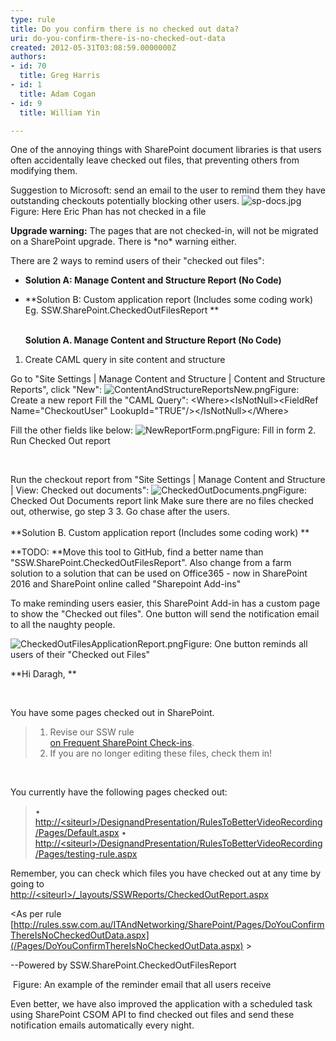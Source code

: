 ```yaml
---
type: rule
title: Do you confirm there is no checked out data?
uri: do-you-confirm-there-is-no-checked-out-data
created: 2012-05-31T03:08:59.0000000Z
authors:
- id: 70
  title: Greg Harris
- id: 1
  title: Adam Cogan
- id: 9
  title: William Yin

---
```


 


One of the annoying things with SharePoint document libraries is that users often accidentally leave checked out files, that preventing others from modifying them.​

Suggestion to Microsoft: send an email to the user to remind them they have outstanding checkouts potentially blocking other users.
![sp-docs.jpg](/PublishingImages/sp-docs.jpg)Figure: Here Eric Phan has not checked in a file 


**Upgrade warning:** The pages that are not checked-in, will not be migrated on a SharePoint upgrade. There is \*no\* warning either.​

There are 2 ways to remind users of their "checked out files":​

- **Solution A: Manage Content and Structure Report (No Code)​**
- **Solution B: Custom application report (Includes some coding work)​
Eg. SSW.SharePoint.CheckedOutFilesReport​
**

   ​  
**Solution A. Manage Content and Structure Report (No Code)**

1. Create CAML query in site content and structure

Go to "Site Settings | Manage Content and Structure | Content and Structure Reports", click "New":
![ContentAndStructureReportsNew.png](/PublishingImages/ContentAndStructureReportsNew.png)Figure: Create a new report
Fill the "CAML Query":
&lt;Where&gt;&lt;IsNotNull&gt;&lt;FieldRef Name="CheckoutUser" LookupId="TRUE"/&gt;&lt;/IsNotNull&gt;&lt;/Where&gt;

Fill the other fields like below:
![NewReportForm.png](/PublishingImages/NewReportForm.png)Figure: Fill in form
2. Run Checked Out report

 

Run the checkout report from "Site Settings | Manage Content and Structure | View: Checked out documents":
![CheckedOutDocuments.png](/PublishingImages/CheckedOutDocuments.png)Figure: Checked Out Documents report link Make sure there are no files checked out, otherwise, go step 3
3. Go chase after the users.
​ <br>   
**Solution B. Custom application report (Includes some coding work)
**


**TODO: **Move this tool to GitHub, find a better name than "SSW.SharePoint.CheckedOutFilesReport".  Also change from a farm solution to a solution that can be used on Office365 - now in SharePoint 2016 and SharePoint online called "Sharepoint Add-ins" 


To make reminding users easier, this SharePoint Add-in has a custom page to show the "Checked out files". One button will send the notification email to all the naughty people. <br>      

![CheckedOutFilesApplicationReport.png](/PublishingImages/CheckedOutFilesApplicationReport.png)Figure: One button reminds all users of their "Checked out Files"



**Hi Daragh, **

 

You have some pages checked out in SharePoint.


> 1. Revise our SSW rule <br>            [on Frequent SharePoint Check-ins](/Pages/DoYouConfirmThereIsNoCheckedOutData.aspx).
> 2. If you are no longer editing these files, check them in!


 





You currently have the following pages checked out:


> • <br>            [http://&lt;siteurl&gt;/DesignandPresentation/RulesToBetterVideoRecording/Pages/Default.aspx](/Pages/DoYouConfirmThereIsNoCheckedOutData.aspx)
> • <br>            [http://&lt;siteurl&gt;/DesignandPresentation/RulesToBetterVideoRecording/Pages/testing-rule.aspx](/Pages/DoYouConfirmThereIsNoCheckedOutData.aspx)



Remember, you can check which files you have checked out at any time by going to <br>         [http://&lt;siteurl&gt;/\_layouts/SSWReports/CheckedOutReport.aspx](/Pages/DoYouConfirmThereIsNoCheckedOutData.aspx)


&lt;As per rule <br>         [http://rules.ssw.com.au/ITAndNetworking/SharePoint/Pages/DoYouConfirmThereIsNoCheckedOutData.aspx](/Pages/DoYouConfirmThereIsNoCheckedOutData.aspx) &gt;




​--Powered by SSW.SharePoint.CheckedOutFilesReport

 Figure: An example of the reminder email that all users receive 


Even better, we have also improved the application with a scheduled task using SharePoint CSOM API to find checked out files and send these notification emails automatically​ every night.





